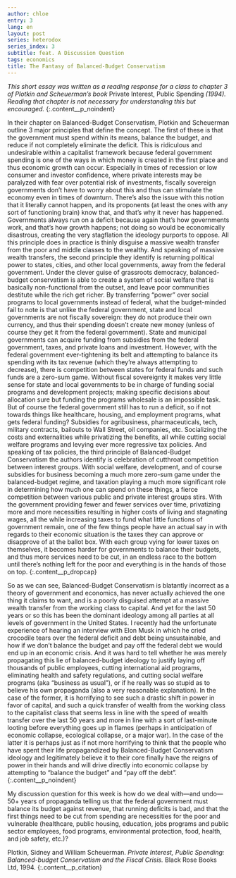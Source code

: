 ```yaml
---
author: chloe
entry: 3
lang: en
layout: post
series: heterodox
series_index: 3
subtitle: feat. A Discussion Question
tags: economics
title: The Fantasy of Balanced-Budget Conservatism
---
```


_This short essay was written as a reading response for a class to chapter 3 of Plotkin and Scheuerman’s book_ Private Interest, Public Spending _(1994). Reading that chapter is not necessary for understanding this but encouraged._
{:.content__p_noindent}

In their chapter on Balanced-Budget Conservatism, Plotkin and Scheuerman outline 3 major principles that define the concept. The first of these is that the government must spend within its means, balance the budget, and reduce if not completely eliminate the deficit. This is ridiculous and undesirable within a capitalist framework because federal government spending is one of the ways in which money is created in the first place and thus economic growth can occur. Especially in times of recession or low consumer and investor confidence, where private interests may be paralyzed with fear over potential risk of investments, fiscally sovereign governments don’t have to worry about this and thus can stimulate the economy even in times of downturn. There’s also the issue with this notion that it literally cannot happen, and its proponents (at least the ones with any sort of functioning brain) know that, and that’s why it never has happened. Governments always run on a deficit because again that’s how governments work, and that’s how growth happens; not doing so would be economically disastrous, creating the very stagflation the ideology purports to oppose. All this principle does in practice is thinly disguise a massive wealth transfer from the poor and middle classes to the wealthy. And speaking of massive wealth transfers, the second principle they identify is returning political power to states, cities, and other local governments, away from the federal government. Under the clever guise of grassroots democracy, balanced-budget conservatism is able to create a system of social welfare that is basically non-functional from the outset, and leave poor communities destitute while the rich get richer. By transferring “power” over social programs to local governments instead of federal, what the budget-minded fail to note is that unlike the federal government, state and local governments are not fiscally sovereign: they do not produce their own currency, and thus their spending doesn’t create new money (unless of course they get it from the federal government). State and municipal governments can acquire funding from subsidies from the federal government, taxes, and private loans and investment. However, with the federal government ever-tightening its belt and attempting to balance its spending with its tax revenue (which they’re always attempting to decrease), there is competition between states for federal funds and such funds are a zero-sum game. Without fiscal sovereignty it makes very little sense for state and local governments to be in charge of funding social programs and development projects; making specific decisions about allocation sure but funding the programs wholesale is an impossible task. But of course the federal government still has to run a deficit, so if not towards things like healthcare, housing, and employment programs, what gets federal funding? Subsidies for agribusiness, pharmaceuticals, tech, military contracts, bailouts to Wall Street, oil companies, etc. Socializing the costs and externalities while privatizing the benefits, all while cutting social welfare programs and levying ever more regressive tax policies. And speaking of tax policies, the third principle of Balanced-Budget Conservatism the authors identify is celebration of cutthroat competition between interest groups. With social welfare, development, and of course subsidies for business becoming a much more zero-sum game under the balanced-budget regime, and taxation playing a much more significant role in determining how much one can spend on these things, a fierce competition between various public and private interest groups stirs. With the government providing fewer and fewer services over time, privatizing more and more necessities resulting in higher costs of living and stagnating wages, all the while increasing taxes to fund what little functions of government remain, one of the few things people have an actual say in with regards to their economic situation is the taxes they can approve or disapprove of at the ballot box. With each group vying for lower taxes on themselves, it becomes harder for governments to balance their budgets, and thus more services need to be cut, in an endless race to the bottom until there’s nothing left for the poor and everything is in the hands of those on top.
{:.content__p_dropcap}

So as we can see, Balanced-Budget Conservatism is blatantly incorrect as a theory of government and economics, has never actually achieved the one thing it claims to want, and is a poorly disguised attempt at a massive wealth transfer from the working class to capital. And yet for the last 50 years or so this has been the dominant ideology among all parties at all levels of government in the United States. I recently had the unfortunate experience of hearing an interview with Elon Musk in which he cried crocodile tears over the federal deficit and debt being unsustainable, and how if we don’t balance the budget and pay off the federal debt we would end up in an economic crisis. And it was hard to tell whether he was merely propagating this lie of balanced-budget ideology to justify laying off thousands of public employees, cutting international aid programs, eliminating health and safety regulations, and cutting social welfare programs (aka “business as usual”), or if he really was so stupid as to believe his own propaganda (also a very reasonable explanation). In the case of the former, it is horrifying to see such a drastic shift in power in favor of capital, and such a quick transfer of wealth from the working class to the capitalist class that seems less in line with the speed of wealth transfer over the last 50 years and more in line with a sort of last-minute looting before everything goes up in flames (perhaps in anticipation of economic collapse, ecological collapse, or a major war). In the case of the latter it is perhaps just as if not more horrifying to think that the people who have spent their life propagandized by Balanced-Budget Conservatism ideology and legitimately believe it to their core finally have the reigns of power in their hands and will drive directly into economic collapse by attempting to “balance the budget” and “pay off the debt”.
{:.content__p_noindent}
 
My discussion question for this week is how do we deal with—and undo—50+ years of propaganda telling us that the federal government must balance its budget against revenue, that running deficits is bad, and that the first things need to be cut from spending are necessities for the poor and vulnerable (healthcare, public housing, education, jobs programs and public sector employees, food programs, environmental protection, food, health, and job safety, etc.)?

Plotkin, Sidney and William Scheuerman. _Private Interest, Public Spending: Balanced-budget Conservatism and the Fiscal Crisis._ Black Rose Books Ltd, 1994.
{:.content__p_citation}